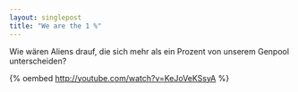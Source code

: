 ```yaml
---
layout: singlepost
title: "We are the 1 %"
---
```

Wie wären Aliens drauf, die sich mehr als ein Prozent von unserem Genpool unterscheiden?

{% oembed http://youtube.com/watch?v=KeJoVeKSsyA %}